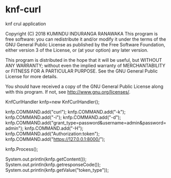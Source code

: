 # knf-curl
knf crul application

Copyright (C) 2018 KUMINDU INDURANGA RANAWAKA
This program is free software: you can redistribute it and/or modify
it under the terms of the GNU General Public License as published by
the Free Software Foundation, either version 3 of the License, or
(at your option) any later version.

This program is distributed in the hope that it will be useful,
but WITHOUT ANY WARRANTY; without even the implied warranty of
MERCHANTABILITY or FITNESS FOR A PARTICULAR PURPOSE.  See the
GNU General Public License for more details.

You should have received a copy of the GNU General Public License
along with this program.  If not, see <http://www.gnu.org/licenses/>.
 
KnfCurlHandler knfp=new KnfCurlHandler();

knfp.COMMAND.add("curl");
knfp.COMMAND.add("-k");
knfp.COMMAND.add("-i");
knfp.COMMAND.add("-d");
knfp.COMMAND.add("grant_type=password&username=admin&password=admin");
knfp.COMMAND.add("-H");
knfp.COMMAND.add("Authorization:token");
knfp.COMMAND.add("https://127.0.0.1:8000/");

knfp.Process();

System.out.println(knfp.getContent());
System.out.println(knfp.getresponseCode());
System.out.println(knfp.getValue("token_type"));
        
